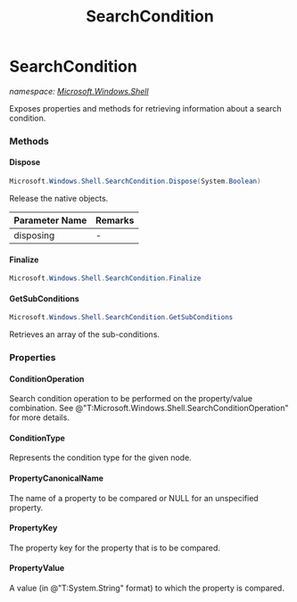 ﻿---
title: SearchCondition
---

# SearchCondition
_namespace: [Microsoft.Windows.Shell](N-Microsoft.Windows.Shell.html)_

Exposes properties and methods for retrieving information about a search condition.

### Methods

#### Dispose
```csharp
Microsoft.Windows.Shell.SearchCondition.Dispose(System.Boolean)
```
Release the native objects.

|Parameter Name|Remarks|
|--------------|-------|
|disposing|-|


#### Finalize
```csharp
Microsoft.Windows.Shell.SearchCondition.Finalize
```


#### GetSubConditions
```csharp
Microsoft.Windows.Shell.SearchCondition.GetSubConditions
```
Retrieves an array of the sub-conditions.



### Properties

#### ConditionOperation
Search condition operation to be performed on the property/value combination.
 See @"T:Microsoft.Windows.Shell.SearchConditionOperation" for more details.
#### ConditionType
Represents the condition type for the given node.
#### PropertyCanonicalName
The name of a property to be compared or NULL for an unspecified property.
#### PropertyKey
The property key for the property that is to be compared.
#### PropertyValue
A value (in @"T:System.String" format) to which the property is compared.

